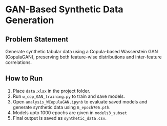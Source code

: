 # GAN-Based Synthetic Data Generation

## Problem Statement
Generate synthetic tabular data using a Copula-based Wasserstein GAN (CopulaGAN), preserving both feature-wise distributions and inter-feature correlations.

## How to Run
1. Place `data.xlsx` in the project folder.  
2. Run `w_cop_GAN_training.py` to train and save models.  
3. Open `analysis_WCopulaGAN.ipynb` to evaluate saved models and generate synthetic data using `G_epoch706.pth`. 
4. Models upto 1000 epochs are given in `models3_subset`
4. Final output is saved as `synthetic_data.csv`.
